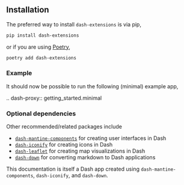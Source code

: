 ## Installation

The preferred way to install `dash-extensions` is via pip,

```bash
pip install dash-extensions
```

or if you are using [Poetry](https://python-poetry.org),

```bash
poetry add dash-extensions
```

### Example

It should now be possible to run the following (minimal) example app,

.. dash-proxy:: getting_started.minimal

### Optional dependencies

Other recommended/related packages include

* [`dash-mantine-components`](https://www.dash-mantine-components.com/) for creating user interfaces in Dash
* [`dash-iconify`](https://www.dash-mantine-components.com/getting-started/dash-iconify) for creating icons in Dash
* [`dash-leaflet`](https://github.com/thedirtyfew/dash-leaflet) for creating map visualizations in Dash
* [`dash-down`](https://github.com/emilhe/dash-down) for converting markdown to Dash applications

This documentation is itself a Dash app created using `dash-mantine-components`, `dash-iconify`, and `dash-down`.




